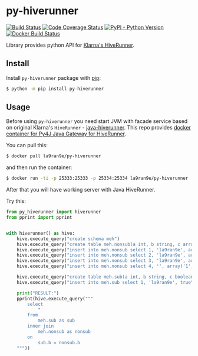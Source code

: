 # py-hiverunner
[![Build Status](https://travis-ci.com/la9ran9e/py-hiverunner.svg?branch=master)](https://travis-ci.com/la9ran9e/py-hiverunner)
[![Code Coverage Status](https://codecov.io/gh/la9ran9e/py-hiverunner/branch/master/graph/badge.svg)](https://codecov.io/gh/la9ran9e/py-hiverunner)
[![PyPI - Python Version](https://img.shields.io/pypi/pyversions/py-hiverunner)](https://pypi.org/project/py-hiverunner/)
[![Docker Build Status](https://img.shields.io/docker/cloud/build/la9ran9e/py-hiverunner)](https://hub.docker.com/r/la9ran9e/py-hiverunner)

Library provides python API for [Klarna's HiveRunner](https://github.com/klarna/HiveRunner).

## Install

Install `py-hiverunner` package with [pip](https://pypi.org/project/py-hiverunner/):

```bash
$ python -m pip install py-hiverunner
```

## Usage
Before using `py-hiverunner` you need start JVM with facade service based on original Klarna's `HiveRunner` - 
[java-hiverunner](./java-hiverunner).
This repo provides [docker container for Py4J Java Gateway for HiveRunner](https://hub.docker.com/r/la9ran9e/py-hiverunner).

You can pull this:
```bash
$ docker pull la9ran9e/py-hiverunner
```
and then run the container:
```bash
$ docker run -ti -p 25333:25333 -p 25334:25334 la9ran9e/py-hiverunner
```
After that you will have working server with Java HiveRunner.

Try this:

```python
from py_hiverunner import hiverunner
from pprint import pprint


with hiverunner() as hive:
    hive.execute_query("create schema meh")
    hive.execute_query("create table meh.nonsub(a int, b string, c array<string>)")
    hive.execute_query("insert into meh.nonsub select 1, 'la9ran9e', array('1', 'a', 'b', '6')")
    hive.execute_query("insert into meh.nonsub select 2, 'la9ran9e', array('1', 'b', 'b', '6')")
    hive.execute_query("insert into meh.nonsub select 3, 'la9ran9e', array('1', 'c', 'b', '6')")
    hive.execute_query("insert into meh.nonsub select 4, '', array('1', 'd', 'b', '6')")

    hive.execute_query("create table meh.sub(a int, b string, c boolean)")
    hive.execute_query("insert into meh.sub select 1, 'la9ran9e', true")

    print("RESULT:")
    pprint(hive.execute_query("""
        select
            *
        from
            meh.sub as sub
        inner join
            meh.nonsub as nonsub
        on
            sub.b = nonsub.b
    """))
```